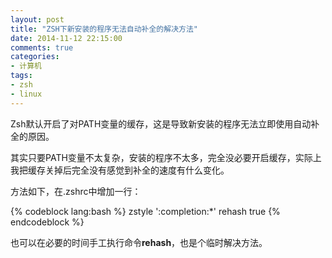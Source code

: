 ```yaml
---
layout: post
title: "ZSH下新安装的程序无法自动补全的解决方法"
date: 2014-11-12 22:15:00
comments: true
categories:
- 计算机
tags:
- zsh
- linux
---
```


Zsh默认开启了对PATH变量的缓存，这是导致新安装的程序无法立即使用自动补全的原因。

其实只要PATH变量不太复杂，安装的程序不太多，完全没必要开启缓存，实际上我把缓存关掉后完全没有感觉到补全的速度有什么变化。

方法如下，在.zshrc中增加一行：

{% codeblock lang:bash %}
zstyle ':completion:*' rehash true
{% endcodeblock %}

也可以在必要的时间手工执行命令**rehash**，也是个临时解决方法。
